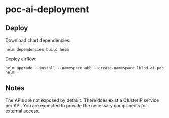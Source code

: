 # poc-ai-deployment

## Deploy

Download chart dependencies:
```shell
helm dependencies build helm
```

Deploy airflow:
```shell
helm upgrade --install --namespace abb --create-namespace lblod-ai-poc helm
```

## Notes
The APIs are not exposed by default. There does exist a ClusterIP service per API.
You are expected to provide the necessary components for external access.